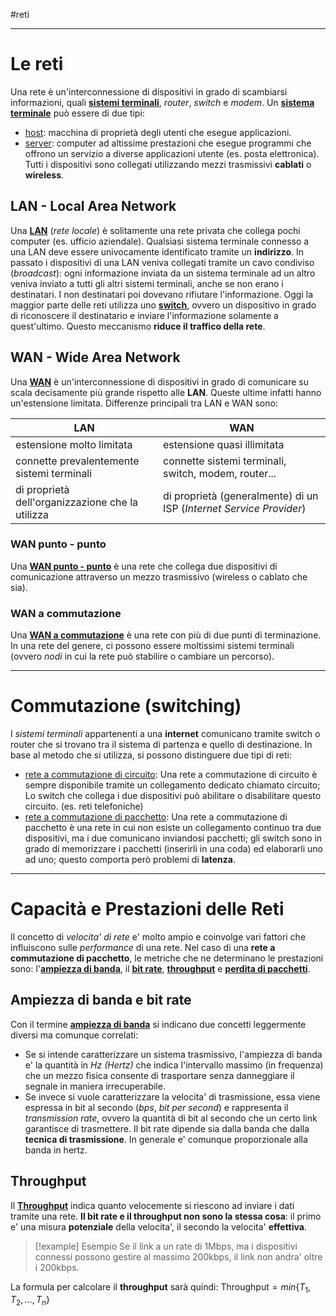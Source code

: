 #reti
___
# **Le reti**
Una rete è un'interconnessione di dispositivi in grado di scambiarsi informazioni, quali <u><b>sistemi terminali</b></u>, *router*, *switch* e *modem*.
Un <u><b>sistema terminale</b></u> può essere di due tipi:
- <u>host</u>: macchina di proprietà degli utenti che esegue applicazioni.
- <u>server</u>: computer ad altissime prestazioni che esegue programmi che offrono un servizio a diverse applicazioni utente (es. posta elettronica).
Tutti i dispositivi sono collegati utilizzando mezzi trasmissivi **cablati** o **wireless**.
## **LAN - Local Area Network**
Una <u><b>LAN</b></u> (*rete locale*) è solitamente una rete privata che collega pochi computer (es. ufficio aziendale).
Qualsiasi sistema terminale connesso a una LAN deve essere univocamente identificato tramite un **indirizzo**.
In passato i dispositivi di una LAN veniva collegati tramite un cavo condiviso (*broadcast*): ogni informazione inviata da un sistema terminale ad un altro veniva inviato a tutti gli altri sistemi terminali, anche se non erano i destinatari. I non destinatari poi dovevano rifiutare l'informazione.
Oggi la maggior parte delle reti utilizza uno <u><b>switch</b></u>, ovvero un dispositivo in grado di riconoscere il destinatario e inviare l'informazione solamente a quest'ultimo. Questo meccanismo **riduce il traffico della rete**.
## **WAN - Wide Area Network**
Una <u><b>WAN</b></u> è un'interconnessione di dispositivi in grado di comunicare su scala decisamente più grande rispetto alle **LAN**. Queste ultime infatti hanno un'estensione limitata.
Differenze principali tra LAN e WAN sono:

| **LAN**                                          | **WAN**                                                             |
| ------------------------------------------------ | ------------------------------------------------------------------- |
| estensione molto limitata                        | estensione quasi illimitata                                         |
| connette prevalentemente sistemi terminali       | connette sistemi terminali, switch, modem, router...                |
| di proprietà dell'organizzazione che la utilizza | di proprietà (generalmente) di un ISP (*Internet Service Provider*) |
### **WAN punto - punto**
Una <u><b>WAN punto - punto</b></u> è una rete che collega due dispositivi di comunicazione attraverso un mezzo trasmissivo (wireless o cablato che sia).
### **WAN a commutazione**
Una <u><b>WAN a commutazione</b></u> è una rete con più di due punti di terminazione. In una rete del genere, ci possono essere moltissimi sistemi terminali (ovvero *nodi* in cui la rete può stabilire o cambiare un percorso).
___
# **Commutazione (switching)**
I *sistemi terminali* appartenenti a una **internet** comunicano tramite switch o router che si trovano tra il sistema di partenza e quello di destinazione. In base al metodo che si utilizza, si possono distinguere due tipi di reti:
- <u>rete a commutazione di circuito</u>: Una rete a commutazione di circuito è sempre disponibile tramite un collegamento dedicato chiamato circuito; Lo switch che collega i due dispositivi può abilitare o disabilitare questo circuito. (es. reti telefoniche)
- <u>rete a commutazione di pacchetto</u>: Una rete a commutazione di pacchetto è una rete in cui non esiste un collegamento continuo tra due dispositivi, ma i due comunicano inviandosi pacchetti; gli switch sono in grado di memorizzare i pacchetti (inserirli in una coda) ed elaborarli uno ad uno; questo comporta però problemi di **latenza**.
___
# **Capacità e Prestazioni delle Reti**
Il concetto di *velocita' di rete* e' molto ampio e coinvolge vari fattori che influiscono sulle *performance* di una rete. Nel caso di una **rete a commutazione di pacchetto**, le metriche che ne determinano le prestazioni sono: l'<u><b>ampiezza di banda</b></u>, il <u><b>bit rate</b></u>, <u><b>throughput</b></u> e <u><b>perdita di pacchetti</b></u>.
## **Ampiezza di banda e bit rate**
Con il termine <u><b>ampiezza di banda</b></u> si indicano due concetti leggermente diversi ma comunque correlati:
- Se si intende caratterizzare un sistema trasmissivo, l'ampiezza di banda e' la quantità in *Hz (Hertz)* che indica l'intervallo massimo (in frequenza) che un mezzo fisica consente di trasportare senza danneggiare il segnale in maniera irrecuperabile.
- Se invece si vuole caratterizzare la velocita' di trasmissione, essa viene espressa in bit al secondo (*bps*, *bit per second*) e rappresenta il *transmission rate*, ovvero la quantità di bit al secondo che un certo link garantisce di trasmettere. Il bit rate dipende sia dalla banda che dalla **tecnica di trasmissione**. In generale e' comunque proporzionale alla banda in hertz.
## **Throughput**
Il <u><b>Throughput</b></u> indica quanto velocemente si riescono ad inviare i dati tramite una rete. **Il bit rate e il throughput non sono la stessa cosa**: il primo e' una misura **potenziale** della velocita', il secondo la velocita' **effettiva**.
> [!example] Esempio
> Se il link a un rate di 1Mbps, ma i dispositivi connessi possono gestire al massimo 200kbps, il link non andra' oltre i 200kbps.

La formula per calcolare il **throughput** sarà quindi:
$\text{Throughput} = min\{T_1, T_2, \dots, T_n\}$